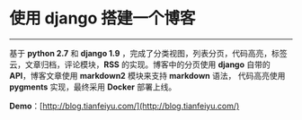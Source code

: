 
# 使用 django 搭建一个博客

---

基于 **python 2.7** 和 **django 1.9** ，完成了分类视图，列表分页，代码高亮，标签云，文章归档，评论模块，**RSS** 的实现。博客中的分页使用 **django** 自带的 **API**，博客文章使用
**markdown2** 模块来支持 **markdown** 语法， 代码高亮使用 **pygments** 实现，最终采用 **Docker** 部署上线。 

**Demo**：[http://blog.tianfeiyu.com/](http://blog.tianfeiyu.com/)








